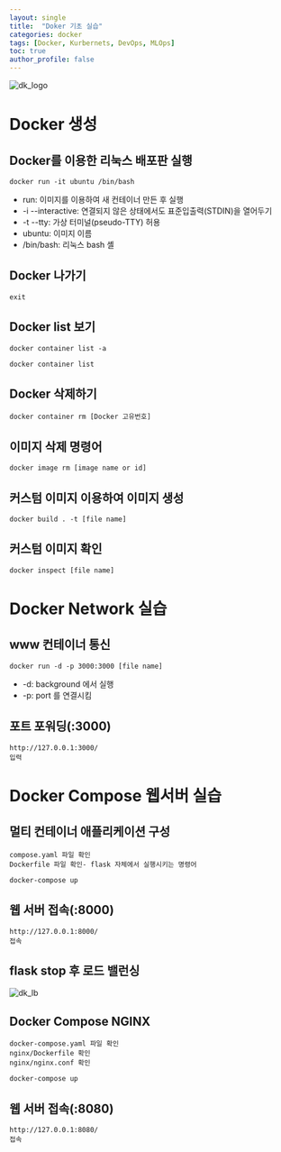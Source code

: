 ```yaml
---
layout: single
title:  "Doker 기초 실습"
categories: docker
tags: [Docker, Kurbernets, DevOps, MLOps]
toc: true
author_profile: false
---
```



![dk_logo]({{site.url}}/assets/images/2024-3-devstu/dk_logo.png)

# Docker 생성

## Docker를 이용한 리눅스 배포판 실행
```
docker run -it ubuntu /bin/bash
```
- run: 이미지를 이용하여 새 컨테이너 만든 후 실행
- -i --interactive:  연결되지 않은 상태에서도 표준입출력(STDIN)을 열어두기
- -t --tty: 가상 터미널(pseudo-TTY) 허용
- ubuntu: 이미지 이름
- /bin/bash: 리눅스 bash 셸 

## Docker 나가기
```
exit
```

## Docker list 보기
```
docker container list -a

docker container list
```

## Docker 삭제하기
```
docker container rm [Docker 고유번호]
```

## 이미지 삭제 명령어
```
docker image rm [image name or id]
```

## 커스텀 이미지 이용하여 이미지 생성
```
docker build . -t [file name]
```

## 커스텀 이미지 확인
```
docker inspect [file name]
```

# Docker Network 실습

## www 컨테이너 통신
```
docker run -d -p 3000:3000 [file name]
```
- -d: background 에서 실행
- -p: port 를 연결시킴

## 포트 포워딩(:3000)
```
http://127.0.0.1:3000/
입력
```

# Docker Compose 웹서버 실습

##  멀티 컨테이너 애플리케이션 구성
```
compose.yaml 파일 확인
Dockerfile 파일 확인- flask 자체에서 실행시키는 명령어 
```
```
docker-compose up
```

## 웹 서버 접속(:8000)
```
http://127.0.0.1:8000/
접속
```

## flask stop 후 로드 밸런싱

![dk_lb]({{site.url}}/assets/images/2024-3-devstu/dk_lb.png)

## Docker Compose NGINX
```
docker-compose.yaml 파일 확인
nginx/Dockerfile 확인
nginx/nginx.conf 확인
```
```
docker-compose up
```

## 웹 서버 접속(:8080)
```
http://127.0.0.1:8080/
접속
```


